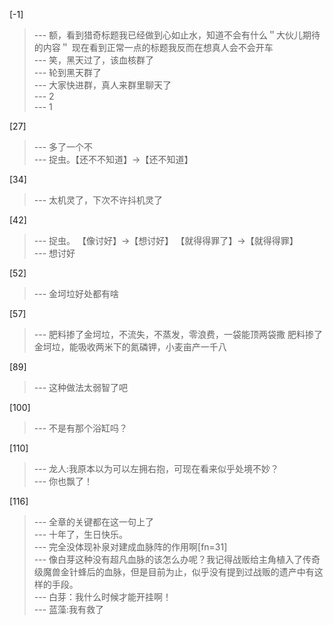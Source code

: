 
[-1] 
>--- 额，看到猎奇标题我已经做到心如止水，知道不会有什么＂大伙儿期待的内容＂
现在看到正常一点的标题我反而在想真人会不会开车<br>
>--- 笑，黑天过了，该血核群了<br>
>--- 轮到黑天群了<br>
>--- 大家快进群，真人来群里聊天了<br>
>--- 2<br>
>--- 1<br>

[27] 
>--- 多了一个不<br>
>--- 捉虫。【还不不知道】→【还不知道】<br>

[34] 
>--- 太机灵了，下次不许抖机灵了<br>

[42] 
>--- 捉虫。
【像讨好】→【想讨好】
【就得得罪了】→【就得得罪】<br>
>--- 想讨好<br>

[52] 
>--- 金坷垃好处都有啥<br>

[57] 
>--- 肥料掺了金坷垃，不流失，不蒸发，零浪费，一袋能顶两袋撒
肥料掺了金坷垃，能吸收两米下的氮磷钾，小麦亩产一千八<br>

[89] 
>--- 这种做法太弱智了吧<br>

[100] 
>--- 不是有那个浴缸吗？<br>

[110] 
>--- 龙人:我原本以为可以左拥右抱，可现在看来似乎处境不妙？<br>
>--- 你也飘了！<br>

[116] 
>--- 全章的关键都在这一句上了<br>
>--- 十年了，生日快乐。<br>
>--- 完全没体现补泉对建成血脉阵的作用啊[fn=31]<br>
>--- 像白芽这种没有超凡血脉的该怎么办呢？我记得战贩给主角植入了传奇级魔兽金针蜂后的血脉，但是目前为止，似乎没有提到过战贩的遗产中有这样的手段。<br>
>--- 白芽：我什么时候才能开挂啊！<br>
>--- 蓝藻:我有救了<br>
